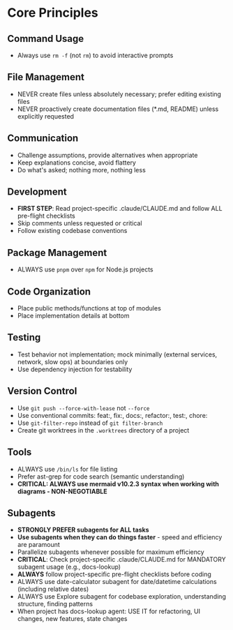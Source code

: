 # Core Principles

## Command Usage

- Always use `rm -f` (not `rm`) to avoid interactive prompts

## File Management

- NEVER create files unless absolutely necessary; prefer editing existing files
- NEVER proactively create documentation files (\*.md, README) unless explicitly requested

## Communication

- Challenge assumptions, provide alternatives when appropriate
- Keep explanations concise, avoid flattery
- Do what's asked; nothing more, nothing less

## Development

- **FIRST STEP**: Read project-specific .claude/CLAUDE.md and follow ALL pre-flight checklists
- Skip comments unless requested or critical
- Follow existing codebase conventions

## Package Management

- ALWAYS use `pnpm` over `npm` for Node.js projects

## Code Organization

- Place public methods/functions at top of modules
- Place implementation details at bottom

## Testing

- Test behavior not implementation; mock minimally (external services, network, slow ops) at boundaries only
- Use dependency injection for testability

## Version Control

- Use `git push --force-with-lease` not `--force`
- Use conventional commits: feat:, fix:, docs:, refactor:, test:, chore:
- Use `git-filter-repo` instead of `git filter-branch`
- Create git worktrees in the `.worktrees` directory of a project

## Tools

- ALWAYS use `/bin/ls` for file listing
- Prefer ast-grep for code search (semantic understanding)
- **CRITICAL: ALWAYS use mermaid v10.2.3 syntax when working with diagrams - NON-NEGOTIABLE**

## Subagents

- **STRONGLY PREFER subagents for ALL tasks**
- **Use subagents when they can do things faster** - speed and efficiency are paramount
- Parallelize subagents whenever possible for maximum efficiency
- **CRITICAL**: Check project-specific .claude/CLAUDE.md for MANDATORY subagent usage (e.g., docs-lookup)
- **ALWAYS** follow project-specific pre-flight checklists before coding
- ALWAYS use date-calculator subagent for date/datetime calculations (including relative dates)
- ALWAYS use Explore subagent for codebase exploration, understanding structure, finding patterns
- When project has docs-lookup agent: USE IT for refactoring, UI changes, new features, state changes
